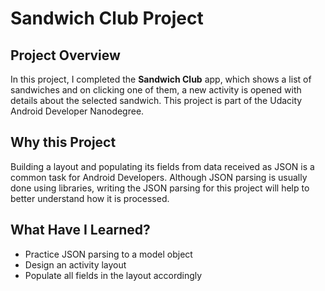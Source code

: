 # Sandwich Club Project

## Project Overview
In this project, I completed the **Sandwich Club** app, which shows 
a list of sandwiches and on clicking one of them, a new activity is 
opened with details about the selected sandwich. This project is 
part of the Udacity Android Developer Nanodegree.

## Why this Project

Building a layout and populating its fields from data received as JSON
is a common task for Android Developers. Although JSON parsing is usually
done using libraries, writing the JSON parsing for this project will
help to better understand how it is processed.

## What Have I Learned?
- Practice JSON parsing to a model object
- Design an activity layout
- Populate all fields in the layout accordingly

